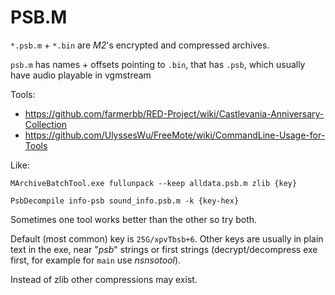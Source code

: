 # PSB.M
`*.psb.m` + `*.bin` are *M2*'s encrypted and compressed archives.

`psb.m` has names + offsets pointing to `.bin`, that has `.psb`, which usually have audio playable in vgmstream

Tools:
- https://github.com/farmerbb/RED-Project/wiki/Castlevania-Anniversary-Collection
- https://github.com/UlyssesWu/FreeMote/wiki/CommandLine-Usage-for-Tools


Like:
```
MArchiveBatchTool.exe fullunpack --keep alldata.psb.m zlib {key}

PsbDecompile info-psb sound_info.psb.m -k {key-hex}
```

Sometimes one tool works better than the other so try both.

Default (most common) key is `25G/xpvTbsb+6`. Other keys are usually in plain text in the exe, near "*psb*" strings or first strings (decrypt/decompress exe first, for example for `main` use *nsnsotool*).

Instead of zlib other compressions may exist.

